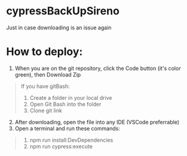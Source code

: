 # cypressBackUpSireno
Just in case downloading is an issue again
# How to deploy:
 1) When you are on the git repository, click the Code button (it's color green), then Download Zip
 > If you have gitBash:
 > 1) Create a folder in your local drive
 > 2) Open Git Bash into the folder
 > 3) Clone git link
 2) After downloading, open the file into any IDE (VSCode preferrable)
 3) Open a terminal and run these commands:
> 1) npm run install:DevDependencies
> 2) npm run cypress:execute
